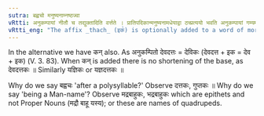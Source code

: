 ```yaml
---
sutra: बह्वचो मनुष्यनाम्नष्ठज्वा
vRtti: अनुकम्पायां नीतौ च तद्युक्तादिति वर्त्तते । प्रातिपदिकान्मनुष्यनामधेयाद्वा ठच्प्रत्ययो भवति अनुकम्पायां गम्यमानायां नीतौ च ॥
vRtti_eng: "The affix _thach_ (इक꣡) is optionally added to a word of more than two syllables, being the name of a human being, as an expression of compassion, or of courtesy joined with compassion."
---
```

In the alternative we have कन् also. As अनुकम्पितो देवदत्तः = देविकः (देवदत्त + इक = देव + इक) (V. 3. 83). When कन् is added there is no shortening of the base, as देवदत्तकः ॥ Similarly यज्ञिकः or यज्ञदत्तकः ॥

Why do we say बह्वचः 'after a polysyllable?' Observe दत्तकः, गुप्तकः ॥ Why do we say 'being a Man-name'? Observe मद्रबाहुकः, भद्रबाहुकः which are epithets and not Proper Nouns (मद्रौ बाहू यस्य); or these are names of quadrupeds.
